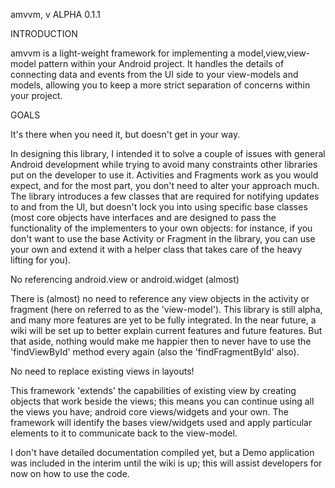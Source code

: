 amvvm, v ALPHA 0.1.1

INTRODUCTION

amvvm is a light-weight framework for implementing a model,view,view-model pattern within your Android project. It handles the details of connecting data and events from the UI side to your view-models and models, allowing you to keep a more strict separation of concerns within your project.

GOALS

It's there when you need it, but doesn't get in your way.

In designing this library, I intended it to solve a couple of issues with general Android development while trying to avoid many constraints other libraries put on the developer to use it. Activities and Fragments work as you would expect, and for the most part, you don't need to alter your approach much. The library introduces a few classes that are required for notifying updates to and from the UI, but doesn't lock you into using specific base classes (most core objects have interfaces and are designed to pass the functionality of the implementers to your own objects: for instance, if you don't want to use the base Activity or Fragment in the library, you can use your own and extend it with a helper class that takes care of the heavy lifting for you).

No referencing android.view or android.widget (almost)

There is (almost) no need to reference any view objects in the activity or fragment (here on referred to as the 'view-model'). This library is still alpha, and many more features are yet to be fully integrated. In the near future, a wiki will be set up to better explain current features and future features. But that aside, nothing would make me happier then to never have to use the 'findViewById' method every again (also the 'findFragmentById' also).

No need to replace existing views in layouts!

This framework 'extends' the capabilities of existing view by creating objects that work beside the views; this means you can continue using all the views you have; android core views/widgets and your own. The framework will identify the bases view/widgets used and apply particular elements to it to communicate back to the view-model.

I don't have detailed documentation compiled yet, but a Demo application was included in the interim until the wiki is up; this will assist developers for now on how to use the code.

